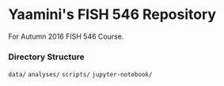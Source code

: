 # Yaamini's FISH 546 Repository
For Autumn 2016 FISH 546 Course.

### Directory Structure

`data/`
`analyses/`
`scripts/`
`jupyter-notebook/`
